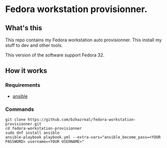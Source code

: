 # Fedora workstation provisionner.

## What's this

This repo contains my Fedora workstation auto provisionner. This install my stuff to dev and other tools.

This version of the software support Fedora 32.

## How it works

### Requirements

- [ansible](https://www.ansible.com/)

### Commands

```shell
git clone https://github.com/bzhazreal/fedora-workstation-provisionner.git
cd fedora-workstation-provisionner
sudo dnf install ansible
ansible-playbook playbook.yml --extra-vars="ansible_become_pass=<YOUR PASSWORD> username=<YOUR USERNAME>"
```

